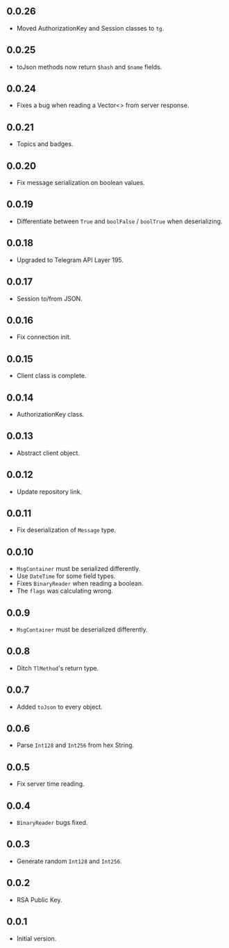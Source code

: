 ## 0.0.26

- Moved AuthorizationKey and Session classes to `tg`.

## 0.0.25

- toJson methods now return `$hash` and `$name` fields.

## 0.0.24

- Fixes a bug when reading a Vector<> from server response.

## 0.0.21

- Topics and badges.

## 0.0.20

- Fix message serialization on boolean values.

## 0.0.19

- Differentiate between `True` and `boolFalse` / `boolTrue` when deserializing.

## 0.0.18

- Upgraded to Telegram API Layer 195.

## 0.0.17

- Session to/from JSON.

## 0.0.16

- Fix connection init.

## 0.0.15

- Client class is complete.

## 0.0.14

- AuthorizationKey class.

## 0.0.13

- Abstract client object.

## 0.0.12

- Update repository link.

## 0.0.11

- Fix deserialization of `Message` type.

## 0.0.10

- `MsgContainer` must be serialized differently.
- Use `DateTime` for some field types.
- Fixes `BinaryReader` when reading a boolean.
- The `flags` was calculating wrong.

## 0.0.9

- `MsgContainer` must be deserialized differently.

## 0.0.8

- Ditch `TlMethod`'s return type.

## 0.0.7

- Added `toJson` to every object.
## 0.0.6

- Parse `Int128` and `Int256` from hex String.

## 0.0.5

- Fix server time reading.

## 0.0.4

- `BinaryReader` bugs fixed.

## 0.0.3

- Generate random `Int128` and `Int256`.

## 0.0.2

- RSA Public Key.

## 0.0.1

- Initial version.
